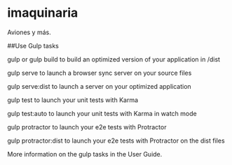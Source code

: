 # imaquinaria 
Aviones y más.


##Use Gulp tasks

gulp or gulp build to build an optimized version of your application in /dist

gulp serve to launch a browser sync server on your source files

gulp serve:dist to launch a server on your optimized application

gulp test to launch your unit tests with Karma

gulp test:auto to launch your unit tests with Karma in watch mode

gulp protractor to launch your e2e tests with Protractor

gulp protractor:dist to launch your e2e tests with Protractor on the dist files

More information on the gulp tasks in the User Guide.